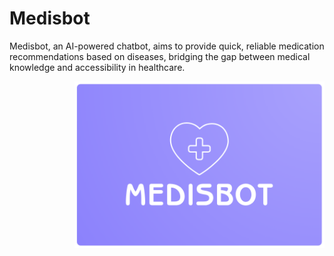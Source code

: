 # Medisbot
<p align="left">Medisbot, an AI-powered chatbot, aims to provide quick, reliable medication recommendations based on diseases, bridging the gap between medical knowledge and accessibility in healthcare.</p>
<img align="right" alt="coding" width="400" src="https://github.com/ShahSyedMukaramAli/Medisbot/blob/main/image/medisbotlogo.png">

